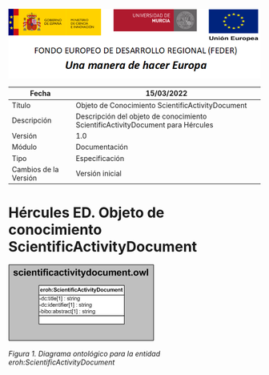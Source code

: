 ![](../../Docs/media/CabeceraDocumentosMD.png)

| Fecha         | 15/03/2022                                                   |
| ------------- | ------------------------------------------------------------ |
|Título|Objeto de Conocimiento ScientificActivityDocument| 
|Descripción|Descripción del objeto de conocimiento ScientificActivityDocument para Hércules|
|Versión|1.0|
|Módulo|Documentación|
|Tipo|Especificación|
|Cambios de la Versión|Versión inicial|

# Hércules ED. Objeto de conocimiento ScientificActivityDocument

![](../../Docs/media/ObjetosDeConocimiento/ScientificActivityDocument.png)

*Figura 1. Diagrama ontológico para la entidad eroh:ScientificActivityDocument*
